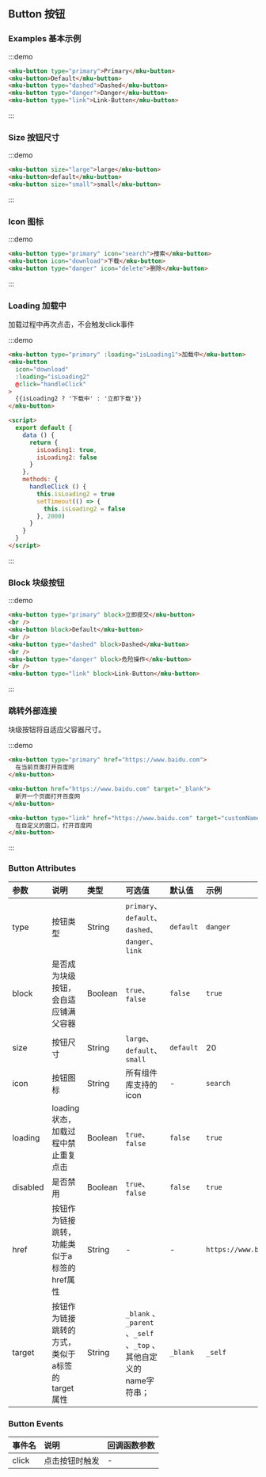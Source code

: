 ## Button 按钮

### Examples 基本示例

:::demo
```html
<mku-button type="primary">Primary</mku-button>
<mku-button>Default</mku-button>
<mku-button type="dashed">Dashed</mku-button>
<mku-button type="danger">Danger</mku-button>
<mku-button type="link">Link-Button</mku-button>
```
:::

### Size 按钮尺寸

:::demo
```html
<mku-button size="large">large</mku-button>
<mku-button>default</mku-button>
<mku-button size="small">small</mku-button>
```
:::

### Icon 图标

:::demo
```html
<mku-button type="primary" icon="search">搜索</mku-button>
<mku-button icon="download">下载</mku-button>
<mku-button type="danger" icon="delete">删除</mku-button>
```
:::


### Loading 加载中

加载过程中再次点击，不会触发click事件

:::demo
```html
<mku-button type="primary" :loading="isLoading1">加载中</mku-button>
<mku-button
  icon="download"
  :loading="isLoading2"
  @click="handleClick"
>
  {{isLoading2 ? '下载中' : '立即下载'}}
</mku-button>

<script>
  export default {
    data () {
      return {
        isLoading1: true,
        isLoading2: false
      }
    },
    methods: {
      handleClick () {
        this.isLoading2 = true
        setTimeout(() => {
          this.isLoading2 = false
        }, 2000)
      }
    }
  }
</script>
```
:::

### Block 块级按钮

:::demo
```html
<mku-button type="primary" block>立即提交</mku-button>
<br />
<mku-button block>Default</mku-button>
<br />
<mku-button type="dashed" block>Dashed</mku-button>
<br />
<mku-button type="danger" block>危险操作</mku-button>
<br />
<mku-button type="link" block>Link-Button</mku-button>
```
:::

### 跳转外部连接

块级按钮将自适应父容器尺寸。

:::demo
```html
<mku-button type="primary" href="https://www.baidu.com">
  在当前页面打开百度网
</mku-button>

<mku-button href="https://www.baidu.com" target="_blank">
  新开一个页面打开百度网
</mku-button>

<mku-button type="link" href="https://www.baidu.com" target="customName">
  在自定义的窗口，打开百度网
</mku-button>
```
:::

### Button Attributes

| 参数     | 说明                                            | 类型    | 可选值                                                             | 默认值    | 示例                    |
| :------- | :---------------------------------------------- | :------ | :----------------------------------------------------------------- | :-------- | :---------------------- |
| type     | 按钮类型                                        | String  | `primary`、`default`、`dashed`、`danger`、`link`                   | `default` | `danger`                |
| block    | 是否成为块级按钮，会自适应铺满父容器                 | Boolean | `true`、`false`                                                   | `false`   | `true`                  |
| size     | 按钮尺寸                                        | String  | `large`、`default`、`small`                                        | `default` | 20                      |
| icon     | 按钮图标                                        | String  | 所有组件库支持的icon                                                 | -         | `search`                |
| loading  | loading状态，加载过程中禁止重复点击                | Boolean | `true`、`false`                                                    | `false`   | `true`                  |
| disabled | 是否禁用                                        | Boolean | `true`、`false`                                                    | `false`   | `true`                  |
| href     | 按钮作为链接跳转，功能类似于a标签的href属性          | String  | -                                                                  | -         | `https://www.baidu.com` |
| target   | 按钮作为链接跳转的方式，类似于a标签的target属性      | String  | `_blank` 、`_parent` 、`_self` 、`_top` 、其他自定义的name字符串；      | `_blank`  | `_self`                 |

### Button Events

 | 事件名 | 说明           | 回调函数参数 |
 | :----- | :------------- | :----------- |
 | click  | 点击按钮时触发 | -            |
